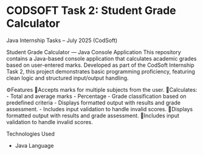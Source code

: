# CODSOFT Task 2: Student Grade Calculator
Java Internship Tasks – July 2025 (CodSoft)

Student Grade Calculator — Java Console Application
This repository contains a Java-based console application that calculates academic grades based on user-entered marks. Developed as part of the CodSoft Internship Task 2, this project demonstrates basic programming proficiency, featuring clean logic and structured input/output handling.

⚙️Features
🔹Accepts marks for multiple subjects from the user.
🔹Calculates:  - Total and average marks
                - Percentage
                - Grade classification based on predefined criteria
                - Displays formatted output with results and grade assessment.
                - Includes input validation to handle invalid scores.
🔹Displays formatted output with results and grade assessment.
🔹Includes input validation to handle invalid scores.

Technologies Used
- Java Language
